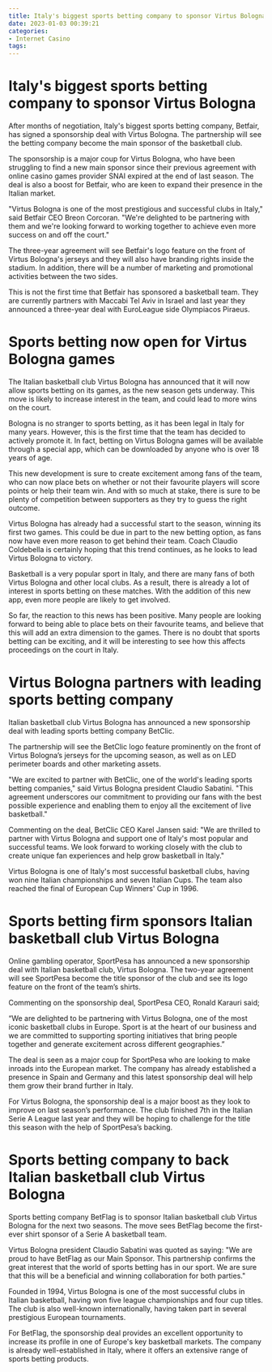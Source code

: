 ```yaml
---
title: Italy's biggest sports betting company to sponsor Virtus Bologna
date: 2023-01-03 00:39:21
categories:
- Internet Casino
tags:
---
```



#  Italy's biggest sports betting company to sponsor Virtus Bologna

After months of negotiation, Italy's biggest sports betting company, Betfair, has signed a sponsorship deal with Virtus Bologna. The partnership will see the betting company become the main sponsor of the basketball club.

The sponsorship is a major coup for Virtus Bologna, who have been struggling to find a new main sponsor since their previous agreement with online casino games provider SNAI expired at the end of last season. The deal is also a boost for Betfair, who are keen to expand their presence in the Italian market.

"Virtus Bologna is one of the most prestigious and successful clubs in Italy," said Betfair CEO Breon Corcoran. "We're delighted to be partnering with them and we're looking forward to working together to achieve even more success on and off the court."

The three-year agreement will see Betfair's logo feature on the front of Virtus Bologna's jerseys and they will also have branding rights inside the stadium. In addition, there will be a number of marketing and promotional activities between the two sides.

This is not the first time that Betfair has sponsored a basketball team. They are currently partners with Maccabi Tel Aviv in Israel and last year they announced a three-year deal with EuroLeague side Olympiacos Piraeus.

#  Sports betting now open for Virtus Bologna games

The Italian basketball club Virtus Bologna has announced that it will now allow sports betting on its games, as the new season gets underway. This move is likely to increase interest in the team, and could lead to more wins on the court.

Bologna is no stranger to sports betting, as it has been legal in Italy for many years. However, this is the first time that the team has decided to actively promote it. In fact, betting on Virtus Bologna games will be available through a special app, which can be downloaded by anyone who is over 18 years of age.

This new development is sure to create excitement among fans of the team, who can now place bets on whether or not their favourite players will score points or help their team win. And with so much at stake, there is sure to be plenty of competition between supporters as they try to guess the right outcome.

Virtus Bologna has already had a successful start to the season, winning its first two games. This could be due in part to the new betting option, as fans now have even more reason to get behind their team. Coach Claudio Coldebella is certainly hoping that this trend continues, as he looks to lead Virtus Bologna to victory.

Basketball is a very popular sport in Italy, and there are many fans of both Virtus Bologna and other local clubs. As a result, there is already a lot of interest in sports betting on these matches. With the addition of this new app, even more people are likely to get involved.

So far, the reaction to this news has been positive. Many people are looking forward to being able to place bets on their favourite teams, and believe that this will add an extra dimension to the games. There is no doubt that sports betting can be exciting, and it will be interesting to see how this affects proceedings on the court in Italy.

#  Virtus Bologna partners with leading sports betting company

Italian basketball club Virtus Bologna has announced a new sponsorship deal with leading sports betting company BetClic.

The partnership will see the BetClic logo feature prominently on the front of Virtus Bologna’s jerseys for the upcoming season, as well as on LED perimeter boards and other marketing assets.

"We are excited to partner with BetClic, one of the world's leading sports betting companies," said Virtus Bologna president Claudio Sabatini. "This agreement underscores our commitment to providing our fans with the best possible experience and enabling them to enjoy all the excitement of live basketball."

Commenting on the deal, BetClic CEO Karel Jansen said: "We are thrilled to partner with Virtus Bologna and support one of Italy's most popular and successful teams. We look forward to working closely with the club to create unique fan experiences and help grow basketball in Italy."

Virtus Bologna is one of Italy's most successful basketball clubs, having won nine Italian championships and seven Italian Cups. The team also reached the final of European Cup Winners' Cup in 1996.

#  Sports betting firm sponsors Italian basketball club Virtus Bologna

Online gambling operator, SportPesa has announced a new sponsorship deal with Italian basketball club, Virtus Bologna. The two-year agreement will see SportPesa become the title sponsor of the club and see its logo feature on the front of the team’s shirts.

Commenting on the sponsorship deal, SportPesa CEO, Ronald Karauri said;

“We are delighted to be partnering with Virtus Bologna, one of the most iconic basketball clubs in Europe. Sport is at the heart of our business and we are committed to supporting sporting initiatives that bring people together and generate excitement across different geographies.”

The deal is seen as a major coup for SportPesa who are looking to make inroads into the European market. The company has already established a presence in Spain and Germany and this latest sponsorship deal will help them grow their brand further in Italy.

For Virtus Bologna, the sponsorship deal is a major boost as they look to improve on last season’s performance. The club finished 7th in the Italian Serie A League last year and they will be hoping to challenge for the title this season with the help of SportPesa’s backing.

#  Sports betting company to back Italian basketball club Virtus Bologna

Sports betting company BetFlag is to sponsor Italian basketball club Virtus Bologna for the next two seasons. The move sees BetFlag become the first-ever shirt sponsor of a Serie A basketball team.

Virtus Bologna president Claudio Sabatini was quoted as saying: "We are proud to have BetFlag as our Main Sponsor. This partnership confirms the great interest that the world of sports betting has in our sport. We are sure that this will be a beneficial and winning collaboration for both parties."

Founded in 1994, Virtus Bologna is one of the most successful clubs in Italian basketball, having won five league championships and four cup titles. The club is also well-known internationally, having taken part in several prestigious European tournaments.

For BetFlag, the sponsorship deal provides an excellent opportunity to increase its profile in one of Europe's key basketball markets. The company is already well-established in Italy, where it offers an extensive range of sports betting products.
